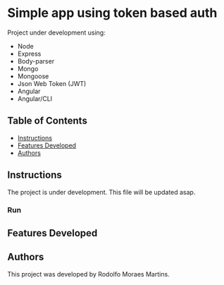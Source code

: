 # Simple app using token based auth
Project under development using:
- Node
- Express
- Body-parser
- Mongo
- Mongoose
- Json Web Token (JWT)
- Angular
- Angular/CLI

## Table of Contents

- [Instructions](#instructions)
- [Features Developed](#features-developed)
- [Authors](#authors)

## Instructions
The project is under development. This file will be updated asap.

### Run


## Features Developed


## Authors
This project was developed by Rodolfo Moraes Martins.